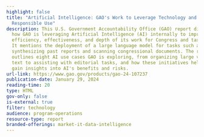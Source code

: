 ```yaml
---
highlight: false
title: "Artificial Intelligence: GAO's Work to Leverage Technology and Ensure
  Responsible Use"
description: This U.S. Government Accountability Office (GAO) report discusses
  how GAO is leveraging Artificial Intelligence (AI) internally to improve
  efficiency, effectiveness, and depth of its work for Congress and taxpayers.
  It mentions the deployment of a large language model for tasks such as
  synthesizing past reports and scanning congressional documents. The report
  outlines eight AI use cases GAO is exploring, from organizing large volumes of
  text to assisting with editorial tasks, and how these initiatives help GAO
  gain insights into AI's benefits and risks.
url-link: https://www.gao.gov/products/gao-24-107237
publication-date: January 29, 2024
reading-time: 20
type: HTML
gov-only: false
is-external: true
filter: technology
audience: program-operations
resource-type: report
branded-offerings: market-it-data-intelligence
---
```

